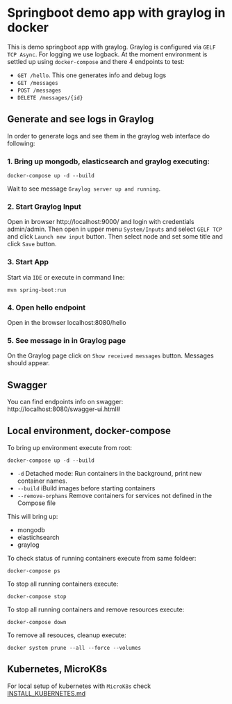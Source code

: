 # Springboot demo app with graylog in docker

This is demo springboot app with graylog.
Graylog is configured via `GELF TCP Async`.
For logging we use logback.
At the moment environment is settled up using `docker-compose` and there 4 endpoints to test:
- `GET /hello`. This one generates info and debug logs
- `GET /messages`
- `POST /messages`
- `DELETE /messages/{id}`


## Generate and see logs in Graylog 

In order to generate logs and see them in the graylog web interface do following:  

### 1. Bring up mongodb, elasticsearch and graylog executing:

```
docker-compose up -d --build
```


Wait to see message `Graylog server up and running`.

### 2. Start Graylog Input
   
Open in browser http://localhost:9000/ and login with credentials admin/admin.
Then open in upper menu `System/Inputs` and select `GELF TCP` and click `Launch new input` button.
Then select node and set some title and click `Save` button.

### 3. Start App

Start via `IDE` or execute in command line:
```
mvn spring-boot:run
```

### 4. Open hello endpoint

Open in the browser localhost:8080/hello

### 5. See message in in Graylog page  
On the Graylog page click on `Show received messages` button. Messages should appear.


## Swagger

You can find endpoints info on swagger:  
http://localhost:8080/swagger-ui.html#


## Local environment, docker-compose

To bring up environment execute from root:
```
docker-compose up -d --build
```

- `-d` Detached mode: Run containers in the background, print new container names.
- `--build` iBuild images before starting containers
- `--remove-orphans` Remove containers for services not defined
  in the Compose file

This will bring up:
- mongodb
- elastichsearch
- graylog


To check status of running containers execute from same foldeer:
```
docker-compose ps
```


To stop all running containers execute:
```
docker-compose stop
```

To stop all running containers and remove resources execute:
```
docker-compose down
```


To remove all resouces, cleanup execute: 
```
docker system prune --all --force --volumes
```

## Kubernetes, MicroK8s

For local setup of kubernetes with `MicroK8s` check [INSTALL_KUBERNETES.md](INSTALL_KUBERNETES.md)
